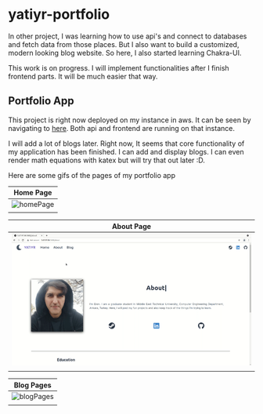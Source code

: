 # yatiyr-portfolio

In other project, I was learning how to use api's and connect to databases and fetch data from those places. But I also want to build a customized, modern looking blog website. So here, I also started learning Chakra-UI.

This work is on progress. I will implement functionalities after I finish frontend parts. It will be much easier that way.

## Portfolio App

This project is right now deployed on my instance in aws. It can be seen by navigating to [here](http://3.121.98.13/).
Both api and frontend are running on that instance.

I will add a lot of blogs later. Right now, It seems that core functionality of my application has been finished. I can
add and display blogs. I can even render math equations with katex but will try that out later :D.

Here are some gifs of the pages of my portfolio app

| **Home Page** |
|:--:|
|<img src="gifs/homePage.gif" alt="homePage" width="800"/>|
|  |

| **About Page** |
|:--:|
|<img src="gifs/aboutPage.gif" alt="aboutPage" width="800"/>|
|  |

| **Blog Pages** |
|:--:|
|<img src="gifs/blogPages.gif" alt="blogPages" width="800"/>|
|  |